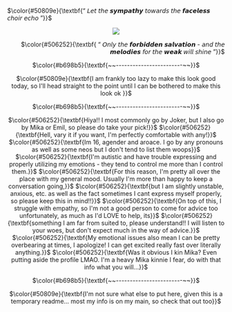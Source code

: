<p align="left">
 $\color{#50809e}{\textbf{“ 𝘓𝘦𝘵 𝘵𝘩𝘦 𝙨𝙮𝙢𝙥𝙖𝙩𝙝𝙮 𝘵𝘰𝘸𝘢𝘳𝘥𝘴 𝘵𝘩𝘦 𝙛𝙖𝙘𝙚𝙡𝙚𝙨𝙨 𝘤𝘩𝘰𝘪𝘳 𝘦𝘤𝘩𝘰 ”}}$ <br/>
  </p>

<p align="center">
<img src="https://files.catbox.moe/4n0lip.png" data-canonical-src="(https://files.catbox.moe/4n0lip.png)"
</p>
  <p align="right">   
$\color{#506252}{\textbf{ “ 𝘖𝘯𝘭𝘺 𝘵𝘩𝘦 𝙛𝙤𝙧𝙗𝙞𝙙𝙙𝙚𝙣 𝙨𝙖𝙡𝙫𝙖𝙩𝙞𝙤𝙣 - 𝘢𝘯𝘥 𝘵𝘩𝘦 𝙢𝙚𝙡𝙤𝙙𝙞𝙚𝙨 𝘧𝘰𝘳 𝘵𝘩𝘦 𝙬𝙚𝙖𝙠 𝘸𝘪𝘭𝘭 𝘴𝘩𝘪𝘯𝘦 ”}}$
</p>

<p align="center">
 $\color{#b698b5}{\textbf{~~------------------------~~}}$ <br/>
  </p>
 
<p align="center">
 $\color{#50809e}{\textbf{I am frankly too lazy to make this look good today, so I'll head straight to the point until I can be bothered to make this look ok }}$ <br/>
  </p>

<p align="center">
 $\color{#b698b5}{\textbf{~~------------------------~~}}$ <br/>
  </p>
  
  <p align="center">   
$\color{#506252}{\textbf{Hiya!! I most commonly go by Joker, but I also go by Mika or Emil, so please do take your pick!}}$ 
$\color{#506252}{\textbf{Hell, vary it if you want, I'm perfectly comfortable with any!}}$
$\color{#506252}{\textbf{Im 16, agender and aroace. I go by any pronouns as well as some neos but I don't tend to list them woops}}$
$\color{#506252}{\textbf{I'm autistic and have trouble expressing and properly utilizing my emotions - they tend to control me more than I control them.}}$
$\color{#506252}{\textbf{For this reason, I'm pretty all over the place with my general mood. Usually I'm more than happy to keep a conversation going,}}$
$\color{#506252}{\textbf{but I am slightly unstable, anxious, etc. as well as the fact sometimes I cant express myself properly, so please keep this in mind!!}}$
$\color{#506252}{\textbf{On top of this, I struggle with empathy, so I'm not a good person to come for advice too unfortunately, as much as I'd LOVE to help, its}}$
$\color{#506252}{\textbf{something I am far from suited to, please understand!! I will listen to your woes, but don't expect much in the way of advice.}}$
$\color{#506252}{\textbf{My emotional issues also mean I can be pretty overbearing at times, I apologize! I can get excited really fast over literally anything.}}$
$\color{#506252}{\textbf{Was it obvious I kin Mika? Even putting aside the profile LMAO. I'm a heavy Mika kinnie I fear, do with that info what you will...}}$
</p>

<p align="center">
 $\color{#b698b5}{\textbf{~~------------------------~~}}$ <br/>
  </p>
 
<p align="center">
 $\color{#50809e}{\textbf{I'm not sure what else to put here, given this is a temporary readme... most my info is on my main, so check that out too}}$ <br/>
  </p>
